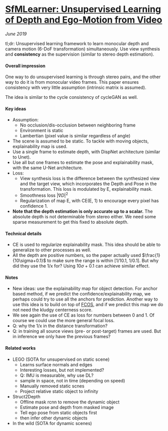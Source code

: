 # [SfMLearner: Unsupervised Learning of Depth and Ego-Motion from Video](https://people.eecs.berkeley.edu/~tinghuiz/projects/SfMLearner/cvpr17_sfm_final.pdf)

_June 2019_

tl;dr: Unsupervised learning framework to learn monocular depth and camera motion (6-DoF transformation) simultaneously. Use view synthesis and **consistency** as the supervision (similar to stereo depth estimation).

#### Overall impression
One way to do unsupervised learning is through stereo pairs, and the other way to do it is from monocular video frames. This paper ensures consistency with very little assumption (intrinsic matrix is assumed).

The idea is similar to the cycle consistency of cycleGAN as well.

#### Key ideas
- Assumption:
	- No occlusion/dis-occlusion between neighboring frame
	- Environment is static
	- Lambertian (pixel value is similar regardless of angle)
- The scene is assumed to be static. To tackle with moving objects, explainability map is used. 
- Use a single frame to estimate depth, with DispNet architecture (similar to Unet).
- Use all but one frames to estimate the pose and explainability mask, with the same U-Net architecture. 
- Loss: 
	- View synthesis loss is the difference between the synthesized view and the target view, which incorporates the Depth and Pose in the transformation. This loss is modulated by E, explainability mask.
	- Smoothness loss $|\nabla D|^2$
	- Regularization of map E, with CE(E, 1) to encourage every pixel has confidence 1. 
- **Note that the depth estimation is only accurate up to a scalar.** The absolute depth is not determinable from stereo either. We need some sparse measurement to get this fixed to absolute depth.

#### Technical details
- CE is used to regularize explainability mask. This idea should be able to generalize to other processes as well.
- All the depth are positive numbers, so the paper actually used $\frac{1}{10\sigma+0.1}$ to make sure the range is within [1/10.1, 1/0.1]. But why did they use the 1/x for? Using ${10\sigma+0.1}$ can achieve similar effect. 

#### Notes
- New ideas: use the explainability map for object detection. For anchor based method, if we predict the confidence/explainability map, we perhaps could try to use all the anchors for prediction. Another way to use this idea is to build on top of [FCOS](fcos.md), and if we predict this map we do not need the kludgy centerness score. 
- We see again the use of CE as loss for numbers between 0 and 1. Of course we could use the more general focal loss.
- Q: why the 1/x in the distance transformation?
- Q: in training all source views (pre- or post-target) frames are used. But in inference we only have the previous frames?

#### Related works
- LEGO (SOTA for unsupervised on static scene)
	- Learns surface normals and edges
	- Interesting losses, but not implemented?
	- Q: IMU is measurable, why use DL?
	- sample in space, not in time (depending on speed)
	- Manually removed static scnes
	- Project relative static object to infinity
- Struct2Depth
	- Offline mask rcnn to remove the dynamic object
	- Estimate pose and depth from masked image
	- Tell ego pose from static objects first
	- then infer other dynamic objects
- In the wild (SOTA for dynamic scenes)
